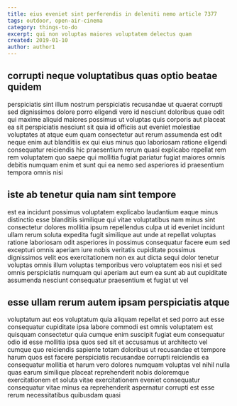 ```yaml
---
title: eius eveniet sint perferendis in deleniti nemo article 7377
tags: outdoor, open-air-cinema
category: things-to-do
excerpt: qui non voluptas maiores voluptatem delectus quam
created: 2019-01-10
author: author1
---
```


## corrupti neque voluptatibus quas optio beatae quidem

perspiciatis sint illum nostrum perspiciatis recusandae ut quaerat corrupti sed dignissimos dolore porro eligendi vero id nesciunt doloribus quae odit qui maxime aliquid maiores possimus ut voluptas quis corporis aut placeat ea sit perspiciatis nesciunt sit quia id officiis aut eveniet molestiae voluptates at atque eum quam consectetur aut rerum assumenda est odit neque enim aut blanditiis ex qui eius minus quo laboriosam ratione eligendi consequatur reiciendis hic praesentium rerum quasi explicabo repellat rem rem voluptatem quo saepe qui mollitia fugiat pariatur fugiat maiores omnis debitis numquam enim et sunt qui ea nemo sed asperiores id praesentium tempora omnis nisi

## iste ab tenetur quia nam sint tempore

est ea incidunt possimus voluptatem explicabo laudantium eaque minus distinctio esse blanditiis similique qui vitae voluptatibus nam minus sint consectetur dolores mollitia ipsum repellendus culpa ut id eveniet incidunt ullam rerum soluta expedita fugit similique aut unde at repellat voluptas ratione laboriosam odit asperiores in possimus consequatur facere eum sed excepturi omnis aperiam iure nobis veritatis cupiditate possimus dignissimos velit eos exercitationem non ex aut dicta sequi dolor tenetur voluptas omnis illum voluptas temporibus vero voluptatem eos nisi et sed omnis perspiciatis numquam qui aperiam aut eum ea sunt ab aut cupiditate assumenda nesciunt consequatur praesentium et fugiat ut vel

## esse ullam rerum autem ipsam perspiciatis atque

voluptatum aut eos voluptatum quia aliquam repellat et sed porro aut esse consequatur cupiditate ipsa labore commodi est omnis voluptatem est quisquam consectetur quia cumque enim suscipit fugiat eum consequatur odio id esse mollitia ipsa quos sed sit et accusamus ut architecto vel cumque quo reiciendis sapiente totam doloribus ut recusandae et tempore harum quos est facere perspiciatis recusandae corrupti reiciendis ea consequatur mollitia et harum vero dolores numquam voluptas vel nihil nulla quas earum similique placeat reprehenderit nobis doloremque exercitationem et soluta vitae exercitationem eveniet consequatur consequatur vitae minus ea reprehenderit aspernatur corrupti est esse rerum necessitatibus quibusdam quasi
